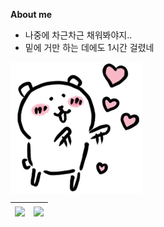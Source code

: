 <!--
**jupiter6676/jupiter6676** is a ✨ _special_ ✨ repository because its `README.md` (this file) appears on your GitHub profile.

Here are some ideas to get you started:

- 🔭 I’m currently working on ...
- 🌱 I’m currently learning ...
- 👯 I’m looking to collaborate on ...
- 🤔 I’m looking for help with ...
- 💬 Ask me about ...
- 📫 How to reach me: ...
- 😄 Pronouns: ...
- ⚡ Fun fact: ...
-->

**About me**

- 나중에 차근차근 채워봐야지..
- 밑에 거만 하는 데에도 1시간 걸렸네

<img align="center" src = "README.assets/농담곰.png">



<table>
	<thead>
		<tr>
			<th><img align="center" src="https://github-readme-stats.vercel.app/api?username=jupiter6676&show_icons=true&theme=dracula" style="max-width: 100%;"></th>				<th><img align="center" src="https://github-readme-stats.vercel.app/api/top-langs/?username=jupiter6676&layout=compact&theme=dracula" style="max-width: 100%;"></th>
		</tr>
	</thead>
</table>